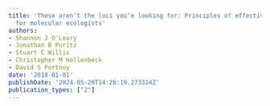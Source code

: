 ```yaml
---
title: 'These aren’t the loci you’e looking for: Principles of effective SNP filtering
  for molecular ecologists'
authors:
- Shannon J O'Leary
- Jonathan B Puritz
- Stuart C Willis
- Christopher M Hollenbeck
- David S Portnoy
date: '2018-01-01'
publishDate: '2024-05-20T14:26:19.273314Z'
publication_types: ["2"]
---
```

